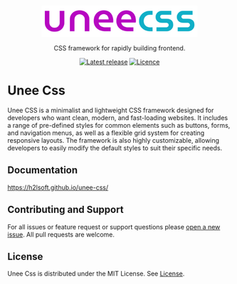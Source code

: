 <p align="center">
  <a href="https://h2lsoft.github.io/unee-css/" target="_blank">
    <picture> 
      <img alt="Unee CSS" src="https://raw.githubusercontent.com/h2lsoft/unee-css/refs/heads/main/logo.svg" width="350" height="70" style="max-width: 100%;">
    </picture>
  </a>
</p>

<p align="center">
  CSS framework for rapidly building frontend.
</p>

<p align="center">
    <a href="https://github.com/h2lsoft/unee-css/releases"><img src="https://img.shields.io/github/release/h2lsoft/unee-css" alt="Latest release"></a>
    <a href="LICENSE"><img src="https://img.shields.io/badge/License-MIT-yellow.svg" alt="Licence"></a>
</p>


# Unee Css
Unee CSS is a minimalist and lightweight CSS framework designed for developers who want clean, modern, and fast-loading websites.
It includes a range of pre-defined styles for common elements such as buttons, forms, and navigation menus, as well as a flexible grid system for creating responsive layouts. The framework is also highly customizable, allowing developers to easily modify the default styles to suit their specific needs.



## Documentation
<a href="https://h2lsoft.github.io/unee-css/" target="_blank">https://h2lsoft.github.io/unee-css/</a>



## Contributing and Support
For all issues or feature request or support questions please [open a new issue](https://github.com/h2lsoft/unee-css/issues). All pull requests are welcome.


## License
Unee Css is distributed under the MIT License. See [License](LICENSE).